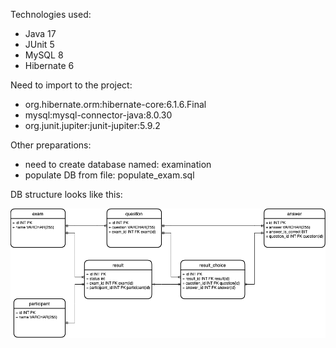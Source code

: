 Technologies used:
* Java 17
* JUnit 5
* MySQL 8
* Hibernate 6

Need to import to the project:
* org.hibernate.orm:hibernate-core:6.1.6.Final
* mysql:mysql-connector-java:8.0.30
* org.junit.jupiter:junit-jupiter:5.9.2

Other preparations:
* need to create database named: examination
* populate DB from file: populate_exam.sql

DB structure looks like this:

![alt text](https://github.com/gretaki/CodingSchool-DB-exam/blob/main/DB%20code%20academy.drawio.png?raw=true)
